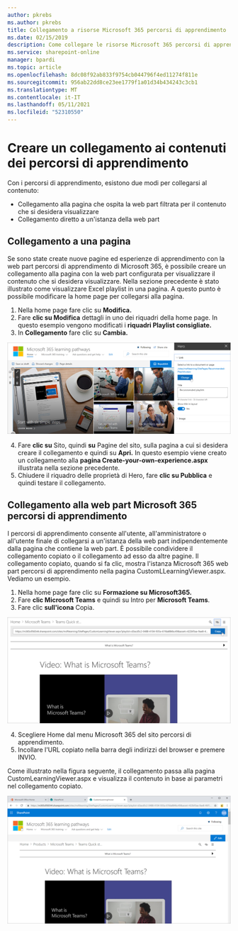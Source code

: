 ```yaml
---
author: pkrebs
ms.author: pkrebs
title: Collegamento a risorse Microsoft 365 percorsi di apprendimento
ms.date: 02/15/2019
description: Come collegare le risorse Microsoft 365 percorsi di apprendimento
ms.service: sharepoint-online
manager: bpardi
ms.topic: article
ms.openlocfilehash: 8dc08f92ab833f9754cb044796f4ed11274f811e
ms.sourcegitcommit: 956ab22dd8ce23ee1779f1a01d34b434243c3cb1
ms.translationtype: MT
ms.contentlocale: it-IT
ms.lasthandoff: 05/11/2021
ms.locfileid: "52310550"
---
```

# <a name="link-to-learning-pathways-content"></a>Creare un collegamento ai contenuti dei percorsi di apprendimento

Con i percorsi di apprendimento, esistono due modi per collegarsi al contenuto:

- Collegamento alla pagina che ospita la web part filtrata per il contenuto che si desidera visualizzare 
- Collegamento diretto a un'istanza della web part

## <a name="link-to-a-page"></a>Collegamento a una pagina

Se sono state create nuove pagine ed esperienze di apprendimento con la web part percorsi di apprendimento di Microsoft 365, è possibile creare un collegamento alla pagina con la web part configurata per visualizzare il contenuto che si desidera visualizzare. Nella sezione precedente è stato illustrato come visualizzare Excel playlist in una pagina. A questo punto è possibile modificare la home page per collegarsi alla pagina. 

1. Nella home page fare clic su **Modifica.**
2. Fare **clic su Modifica** dettagli in uno dei riquadri della home page. In questo esempio vengono modificati i **riquadri Playlist consigliate.**
3. In **Collegamento** fare clic su **Cambia.**

![Schermata principale dei percorsi con il pulsante Cambia in alto.](media/cg-linktopage.png)

4. Fare **clic su** Sito, quindi **su** Pagine del sito, sulla pagina a cui si desidera creare il collegamento e quindi su **Apri.** In questo esempio viene creato un collegamento alla **pagina Create-your-own-experience.aspx** illustrata nella sezione precedente.
5. Chiudere il riquadro delle proprietà di Hero, fare **clic su Pubblica** e quindi testare il collegamento. 

## <a name="link-to-the-microsoft-365-learning-pathways-web-part"></a>Collegamento alla web part Microsoft 365 percorsi di apprendimento
I percorsi di apprendimento consente all'utente, all'amministratore o all'utente finale di collegarsi a un'istanza della web part indipendentemente dalla pagina che contiene la web part. È possibile condividere il collegamento copiato o il collegamento ad esso da altre pagine. Il collegamento copiato, quando si fa clic, mostra l'istanza Microsoft 365 web part percorsi di apprendimento nella pagina CustomLLearningViewer.aspx. Vediamo un esempio. 

1. Nella home page fare clic su **Formazione su Microsoft365.**
2. Fare **clic Microsoft Teams** e quindi su Intro per **Microsoft Teams**.
3. Fare clic **sull'icona** Copia.

![Schermata di esempio che mostra l'URL con il pulsante Copia accanto ad esso evidenziato.](media/cg-linktowebpart.png)

4. Scegliere Home dal menu Microsoft 365 del sito percorsi di apprendimento.
5. Incollare l'URL copiato nella barra degli indirizzi del browser e premere INVIO. 

Come illustrato nella figura seguente, il collegamento passa alla pagina CustomLearningViewer.aspx e visualizza il contenuto in base ai parametri nel collegamento copiato. 

![Pagina di esempio visualizzata.](media/cg-linktowebpartviewer.png)


